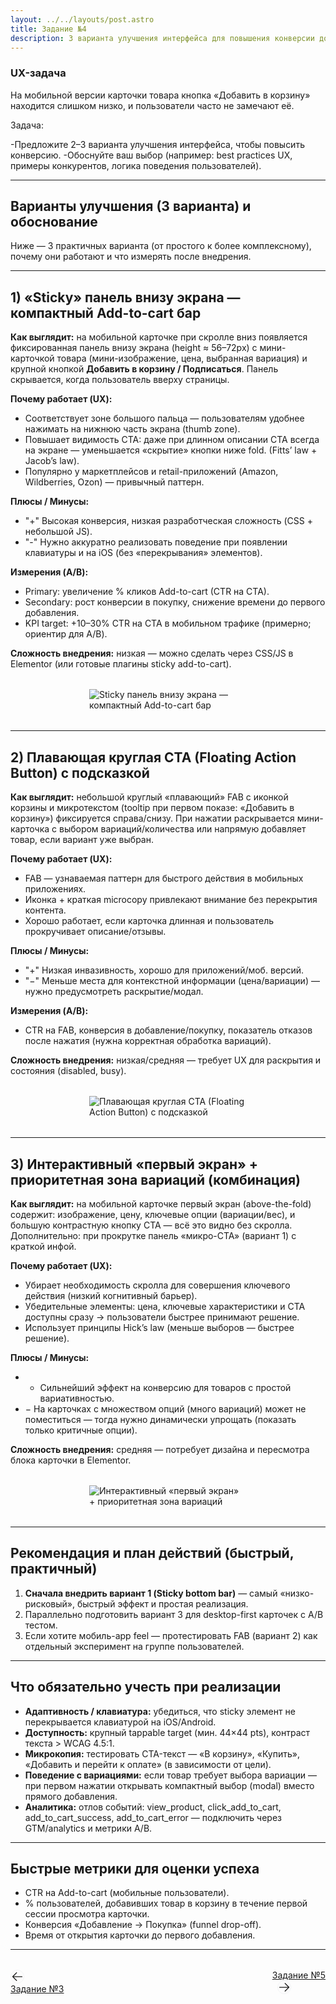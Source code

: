 ```yaml
---
layout: ../../layouts/post.astro
title: Задание №4
description: 3 варианта улучшения интерфейса для повышения конверсии добавления товара в корзину.
---
```


### UX-задача
На мобильной версии карточки товара кнопка «Добавить в корзину» находится слишком низко, и пользователи часто не замечают её.

Задача:

-Предложите 2–3 варианта улучшения интерфейса, чтобы повысить конверсию.
-Обоснуйте ваш выбор (например: best practices UX, примеры конкурентов, логика поведения пользователей).

---

## Варианты улучшения (3 варианта) и обоснование

Ниже — 3 практичных варианта (от простого к более комплексному), почему они работают и что измерять после внедрения.

---

## 1) «Sticky» панель внизу экрана — компактный Add-to-cart бар

**Как выглядит:** на мобильной карточке при скролле вниз появляется фиксированная панель внизу экрана (height ≈ 56–72px) с мини-карточкой товара (мини-изображение, цена, выбранная вариация) и крупной кнопкой **Добавить в корзину / Подписаться**. Панель скрывается, когда пользователь вверху страницы.

**Почему работает (UX):**

* Соответствует зоне большого пальца — пользователям удобнее нажимать на нижнюю часть экрана (thumb zone).
* Повышает видимость CTA: даже при длинном описании CTA всегда на экране — уменьшается «скрытие» кнопки ниже fold. (Fitts’ law + Jacob’s law).
* Популярно у маркетплейсов и retail-приложений (Amazon, Wildberries, Ozon) — привычный паттерн.

**Плюсы / Минусы:**

* "+" Высокая конверсия, низкая разработческая сложность (CSS + небольшой JS).
* "-" Нужно аккуратно реализовать поведение при появлении клавиатуры и на iOS (без «перекрывания» элементов).

**Измерения (A/B):**

* Primary: увеличение % кликов Add-to-cart (CTR на CTA).
* Secondary: рост конверсии в покупку, снижение времени до первого добавления.
* KPI target: +10–30% CTR на CTA в мобильном трафике (примерно; ориентир для A/B).

**Сложность внедрения:** низкая — можно сделать через CSS/JS в Elementor (или готовые плагины sticky add-to-cart).

<div style="display: flex; justify-content: center; margin: 2rem 0;">
  <img src="/post-tasks/variant-sticky.png" alt="Sticky панель внизу экрана — компактный Add-to-cart бар" style="max-width: 50%; height: auto; display: block;" />
</div>

---

## 2) Плавающая круглая CTA (Floating Action Button) с подсказкой

**Как выглядит:** небольшой круглый «плавающий» FAB с иконкой корзины и микротекстом (tooltip при первом показе: «Добавить в корзину») фиксируется справа/снизу. При нажатии раскрывается мини-карточка с выбором вариаций/количества или напрямую добавляет товар, если вариант уже выбран.

**Почему работает (UX):**

* FAB — узнаваемая паттерн для быстрого действия в мобильных приложениях.
* Иконка + краткая microcopy привлекают внимание без перекрытия контента.
* Хорошо работает, если карточка длинная и пользователь прокручивает описание/отзывы.

**Плюсы / Минусы:**

* "+" Низкая инвазивность, хорошо для приложений/моб. версий.
* "−" Меньше места для контекстной информации (цена/вариации) — нужно предусмотреть раскрытие/модал.

**Измерения (A/B):**

* CTR на FAB, конверсия в добавление/покупку, показатель отказов после нажатия (нужна корректная обработка вариаций).

**Сложность внедрения:** низкая/средняя — требует UX для раскрытия и состояния (disabled, busy).

<div style="display: flex; justify-content: center; margin: 2rem 0;">
  <img src="/post-tasks/variant-fab.png" alt="Плавающая круглая CTA (Floating Action Button) с подсказкой" style="max-width: 50%; height: auto; display: block;" />
</div>

---

## 3) Интерактивный «первый экран» + приоритетная зона вариаций (комбинация)

**Как выглядит:** на мобильной карточке первый экран (above-the-fold) содержит: изображение, цену, ключевые опции (вариации/вес), и большую контрастную кнопку CTA — всё это видно без скролла. Дополнительно: при прокрутке панель «микро-CTA» (вариант 1) с краткой инфой.

**Почему работает (UX):**

* Убирает необходимость скролла для совершения ключевого действия (низкий когнитивный барьер).
* Убедительные элементы: цена, ключевые характеристики и CTA доступны сразу → пользователи быстрее принимают решение.
* Использует принципы Hick’s law (меньше выборов — быстрее решение).

**Плюсы / Минусы:**

* * Сильнейший эффект на конверсию для товаров с простой вариативностью.
* − На карточках с множеством опций (много вариаций) может не поместиться — тогда нужно динамически упрощать (показать только критичные опции).

**Сложность внедрения:** средняя — потребует дизайна и пересмотра блока карточки в Elementor.

<div style="display: flex; justify-content: center; margin: 2rem 0;">
  <img src="/post-tasks/variant-firstscreen.png" alt="Интерактивный «первый экран» + приоритетная зона вариаций" style="max-width: 50%; height: auto; display: block;" />
</div>

---

## Рекомендация и план действий (быстрый, практичный)

1. **Сначала внедрить вариант 1 (Sticky bottom bar)** — самый «низко-рисковый», быстрый эффект и простая реализация.
2. Параллельно подготовить вариант 3 для desktop-first карточек с A/B тестом.
3. Если хотите мобиль-app feel — протестировать FAB (вариант 2) как отдельный эксперимент на группе пользователей.

---

## Что обязательно учесть при реализации

* **Адаптивность / клавиатура:** убедиться, что sticky элемент не перекрывается клавиатурой на iOS/Android.
* **Доступность:** крупный tappable target (мин. 44×44 pts), контраст текста > WCAG 4.5:1.
* **Микрокопия:** тестировать CTA-текст — «В корзину», «Купить», «Добавить и перейти к оплате» (в зависимости от цели).
* **Поведение с вариациями:** если товар требует выбора вариации — при первом нажатии открывать компактный выбор (modal) вместо прямого добавления.
* **Аналитика:** отлов событий: view_product, click_add_to_cart, add_to_cart_success, add_to_cart_error — подключить через GTM/analytics и метрики A/B.

---

## Быстрые метрики для оценки успеха

* CTR на Add-to-cart (мобильные пользователи).
* % пользователей, добавивших товар в корзину в течение первой сессии просмотра карточки.
* Конверсия «Добавление → Покупка» (funnel drop-off).
* Время от открытия карточки до первого добавления.

---

<div style="display: flex; justify-content: space-between; align-items: center; margin: 2rem 0;">
  <!-- Previous Task Button -->
  <a href="/superpet-tasks/task/task-3" class="prev-task-button">
    <div style="display: flex; align-items: center; justify-content: center; width: 1.25rem; height: 1.25rem; border: 1px solid #f3f4f6; border-radius: 9999px; margin-right: 0.5rem;">
      <svg class="w-3 h-3" xmlns="http://www.w3.org/2000/svg" fill="none" viewBox="0 0 24 24" stroke-width="1.5" stroke="currentColor">
        <path stroke-linecap="round" stroke-linejoin="round" d="M10.5 19.5L3 12m0 0l7.5-7.5M3 12h18" />
      </svg>
    </div>
    <p style="leading: none; margin: 0;">Задание №3</p>
  </a>

  <!-- Next Task Button -->
  <a href="/superpet-tasks/task/task-5" class="next-task-button">
    Задание №5
    <div style="display: flex; align-items: center; justify-content: center; width: 1.25rem; height: 1.25rem; border: 1px solid #f3f4f6; border-radius: 9999px; margin-left: 0.5rem;">
      <svg class="w-3 h-3" xmlns="http://www.w3.org/2000/svg" fill="none" viewBox="0 0 24 24" stroke-width="1.5" stroke="currentColor">
        <path stroke-linecap="round" stroke-linejoin="round" d="M13.5 4.5L21 12m0 0l-7.5 7.5M21 12H3" />
      </svg>
    </div>
  </a>
</div>
